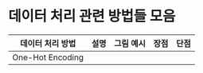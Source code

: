 # 데이터 처리 관련 방법들 모음


| 데이터 처리 방법        | 설명 | 그림 예시 | 장점 | 단점 |
|------------------|----|-------|----|----|
| One-Hot Encoding |    |       |    |    |
